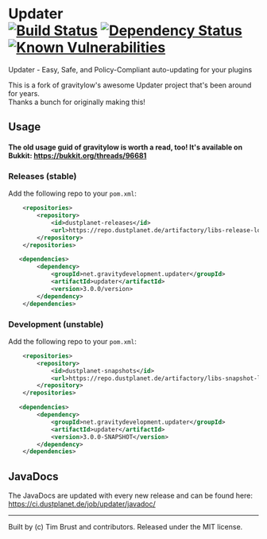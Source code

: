 Updater  
[![Build Status](https://ci.dustplanet.de/job/updater/badge/icon)](https://ci.dustplanet.de/job/updater/)
[![Dependency Status](https://beta.gemnasium.com/badges/github.com/timbru31/updater.svg)](https://beta.gemnasium.com/projects/github.com/timbru31/updater)
[![Known Vulnerabilities](https://snyk.io/test/github/timbru31/updater/badge.svg)](https://snyk.io/test/github/timbru31/updater)
===

Updater - Easy, Safe, and Policy-Compliant auto-updating for your plugins

This is a fork of gravitylow's awesome Updater project that's been around for years.  
Thanks a bunch for originally making this!

## Usage 

#### The old usage guid of gravitylow is worth a read, too! It's available on Bukkit: https://bukkit.org/threads/96681

### Releases (stable)

Add the following repo to your `pom.xml`:

```xml
    <repositories>
        <repository>
            <id>dustplanet-releases</id>
            <url>https://repo.dustplanet.de/artifactory/libs-release-local</url>
        </repository>
    </repositories>

   <dependencies>
        <dependency>
            <groupId>net.gravitydevelopment.updater</groupId>
            <artifactId>updater</artifactId>
            <version>3.0.0/version>
        </dependency>
    </dependencies>
```

### Development (**unstable**)

Add the following repo to your `pom.xml`:

```xml
    <repositories>
        <repository>
            <id>dustplanet-snapshots</id>
            <url>https://repo.dustplanet.de/artifactory/libs-snapshot-local/</url>
        </repository>
    </repositories>

   <dependencies>
        <dependency>
            <groupId>net.gravitydevelopment.updater</groupId>
            <artifactId>updater</artifactId>
            <version>3.0.0-SNAPSHOT</version>
        </dependency>
    </dependencies>
```

## JavaDocs

The JavaDocs are updated with every new release and can be found here: https://ci.dustplanet.de/job/updater/javadoc/

---
Built by (c) Tim Brust and contributors. Released under the MIT license.
